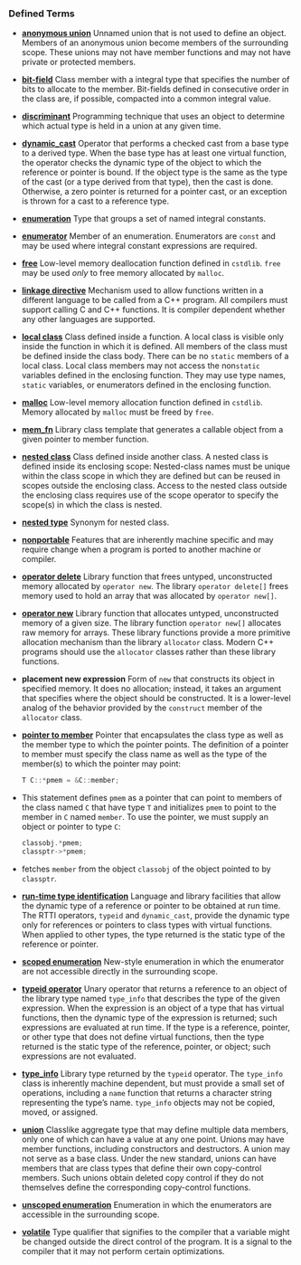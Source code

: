 <h3 id="filepos5398647">Defined Terms</h3><ul><li><p><a href="182-19.6._union_a_spacesaving_class.html#filepos5315300" id="filepos5398786"><strong>anonymous union</strong></a> Unnamed union that is not used to define an object. Members of an anonymous union become members of the surrounding scope. These unions may not have member functions and may not have private or protected members.</p></li><li><p><a href="184-19.8._inherently_nonportable_features.html#filepos5356098" id="filepos5399176"><strong>bit-field</strong></a> Class member with a integral type that specifies the number of bits to allocate to the member. Bit-fields defined in consecutive order in the class are, if possible, compacted into a common integral value.</p></li><li><p><a href="182-19.6._union_a_spacesaving_class.html#filepos5323244" id="filepos5399553"><strong>discriminant</strong></a> Programming technique that uses an object to determine which actual type is held in a union at any given time.</p></li><li><p><a href="178-19.2._runtime_type_identification.html#filepos5161543" id="filepos5399838"><strong>dynamic_cast</strong></a> Operator that performs a checked cast from a base type to a derived type. When the base type has at least one virtual function, the operator checks the dynamic type of the object to which the reference <a id="filepos5400115"></a>or pointer is bound. If the object type is the same as the type of the cast (or a type derived from that type), then the cast is done. Otherwise, a zero pointer is returned for a pointer cast, or an exception is thrown for a cast to a reference type.</p></li><li><p><a href="179-19.3._enumerations.html#filepos5202609" id="filepos5400473"><strong>enumeration</strong></a> Type that groups a set of named integral constants.</p></li><li><p><a href="179-19.3._enumerations.html#filepos5203408" id="filepos5400698"><strong>enumerator</strong></a> Member of an enumeration. Enumerators are <code>const</code> and may be used where integral constant expressions are required.</p></li><li><p><a href="177-19.1._controlling_memory_allocation.html#filepos5145004" id="filepos5401047"><strong>free</strong></a> Low-level memory deallocation function defined in <code>cstdlib</code>. <code>free</code> may be used <em>only</em> to free memory allocated by <code>malloc</code>.</p></li><li><p><a href="184-19.8._inherently_nonportable_features.html#filepos5377973" id="filepos5401528"><strong>linkage directive</strong></a> Mechanism used to allow functions written in a different language to be called from a C++ program. All compilers must support calling C and C++ functions. It is compiler dependent whether any other languages are supported.</p></li><li><p><a href="183-19.7._local_classes.html#filepos5346776" id="filepos5401930"><strong>local class</strong></a> Class defined inside a function. A local class is visible only inside the function in which it is defined. All members of the class must be defined inside the class body. There can be no <code>static</code> members of a local class. Local class members may not access the non<code>static</code> variables defined in the enclosing function. They may use type names, <code>static</code> variables, or enumerators defined in the enclosing function.</p></li><li><p><a href="177-19.1._controlling_memory_allocation.html#filepos5145826" id="filepos5402699"><strong>malloc</strong></a> Low-level memory allocation function defined in <code>cstdlib</code>. Memory allocated by <code>malloc</code> must be freed by <code>free</code>.</p></li><li><p><a href="180-19.4._pointer_to_class_member.html#filepos5277688" id="filepos5403163"><strong>mem_fn</strong></a> Library class template that generates a callable object from a given pointer to member function.</p></li><li><p><a href="181-19.5._nested_classes.html#filepos5285215" id="filepos5403428"><strong>nested class</strong></a> Class defined inside another class. A nested class is defined inside its enclosing scope: Nested-class names must be unique within the class scope in which they are defined but can be reused in scopes outside the enclosing class. Access to the nested class outside the enclosing class requires use of the scope operator to specify the scope(s) in which the class is nested.</p></li><li><p><a href="181-19.5._nested_classes.html#filepos5285312" id="filepos5403976"><strong>nested type</strong></a> Synonym for nested class.</p></li><li><p><a href="184-19.8._inherently_nonportable_features.html#filepos5355004" id="filepos5404175"><strong>nonportable</strong></a> Features that are inherently machine specific and may require change when a program is ported to another machine or compiler.</p></li><li><p><a href="177-19.1._controlling_memory_allocation.html#filepos5129440" id="filepos5404474"><strong>operator delete</strong></a> Library function that frees untyped, unconstructed memory allocated by <code>operator new</code>. The library <code>operator delete[]</code> frees memory used to hold an array that was allocated by <code>operator new[]</code>.</p></li><li><p><a href="177-19.1._controlling_memory_allocation.html#filepos5127298" id="filepos5405028"><strong>operator new</strong></a> Library function that allocates untyped, unconstructed memory of a given size. The library function <code>operator new[]</code> allocates raw memory for arrays. These library functions provide a more primitive allocation mechanism than the library <code>allocator</code> class. Modern C++ programs should use the <code>allocator</code> classes rather than these library functions.</p></li><li><p><strong>placement new expression</strong> Form of <code>new</code> that constructs its object in specified memory. It does no allocation; instead, it takes an argument that specifies where the object should be constructed. It is a lower-level analog of the behavior provided by the <code>construct</code> member of the <code>allocator</code> class.</p></li><li><p><a href="180-19.4._pointer_to_class_member.html#filepos5224670" id="filepos5406339"><strong>pointer to member</strong></a> Pointer that encapsulates the class type as well as the member type to which the pointer points. The definition of a pointer to member must specify the class name as well as the type of the member(s) to which the pointer may point:</p></li>

```c++
T C::*pmem = &C::member;
```

<li><p>This statement defines <code>pmem</code> as a pointer that can point to members of the class named <code>C</code> that have type <code>T</code> and initializes <code>pmem</code> to point to the member in <code>C</code> named <code>member</code>. To use the pointer, we must supply an object or pointer to type <code>C</code>:</p></li>

```c++
classobj.*pmem;
classptr->*pmem;
```

<li><p><a id="filepos5407864"></a>fetches <code>member</code> from the object <code>classobj</code> of the object pointed to by <code>classptr</code>.</p></li><li><p><a href="178-19.2._runtime_type_identification.html#filepos5158858" id="filepos5408238"><strong>run-time type identification</strong></a> Language and library facilities that allow the dynamic type of a reference or pointer to be obtained at run time. The RTTI operators, <code>typeid</code> and <code>dynamic_cast</code>, provide the dynamic type only for references or pointers to class types with virtual functions. When applied to other types, the type returned is the static type of the reference or pointer.</p></li><li><p><a href="179-19.3._enumerations.html#filepos5203043" id="filepos5408904"><strong>scoped enumeration</strong></a> New-style enumeration in which the enumerator are not accessible directly in the surrounding scope.</p></li><li><p><a href="178-19.2._runtime_type_identification.html#filepos5171166" id="filepos5409184"><strong>typeid operator</strong></a> Unary operator that returns a reference to an object of the library type named <code>type_info</code> that describes the type of the given expression. When the expression is an object of a type that has virtual functions, then the dynamic type of the expression is returned; such expressions are evaluated at run time. If the type is a reference, pointer, or other type that does not define virtual functions, then the type returned is the static type of the reference, pointer, or object; such expressions are not evaluated.</p></li><li><p><a href="178-19.2._runtime_type_identification.html#filepos5196040" id="filepos5409937"><strong>type_info</strong></a> Library type returned by the <code>typeid</code> operator. The <code>type_info</code> class is inherently machine dependent, but must provide a small set of operations, including a <code>name</code> function that returns a character string representing the type’s name. <code>type_info</code> objects may not be copied, moved, or assigned.</p></li><li><p><a href="182-19.6._union_a_spacesaving_class.html#filepos5306836" id="filepos5410654"><strong>union</strong></a> Classlike aggregate type that may define multiple data members, only one of which can have a value at any one point. Unions may have member functions, including constructors and destructors. A union may not serve as a base class. Under the new standard, unions can have members that are class types that define their own copy-control members. Such unions obtain deleted copy control if they do not themselves define the corresponding copy-control functions.</p></li><li><p><a href="179-19.3._enumerations.html#filepos5204446" id="filepos5411279"><strong>unscoped enumeration</strong></a> Enumeration in which the enumerators are accessible in the surrounding scope.</p></li><li><p><a href="184-19.8._inherently_nonportable_features.html#filepos5365974" id="filepos5411539"><strong>volatile</strong></a> Type qualifier that signifies to the compiler that a variable might be changed outside the direct control of the program. It is a signal to the compiler that it may not perform certain optimizations.</p></li>
 
</ul>
